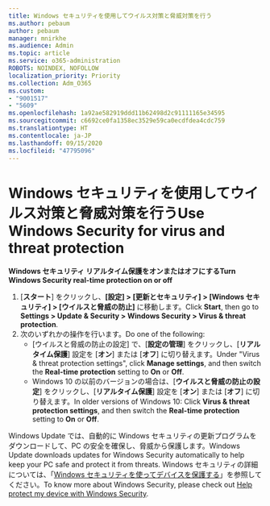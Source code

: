 ```yaml
---
title: Windows セキュリティを使用してウイルス対策と脅威対策を行う
ms.author: pebaum
author: pebaum
manager: mnirkhe
ms.audience: Admin
ms.topic: article
ms.service: o365-administration
ROBOTS: NOINDEX, NOFOLLOW
localization_priority: Priority
ms.collection: Adm_O365
ms.custom:
- "9001517"
- "5609"
ms.openlocfilehash: 1a92ae582919ddd11b62498d2c91111165e34595
ms.sourcegitcommit: c6692ce0fa1358ec3529e59ca0ecdfdea4cdc759
ms.translationtype: HT
ms.contentlocale: ja-JP
ms.lasthandoff: 09/15/2020
ms.locfileid: "47795096"
---
```

# <a name="use-windows-security-for-virus-and-threat-protection"></a><span data-ttu-id="3241f-102">Windows セキュリティを使用してウイルス対策と脅威対策を行う</span><span class="sxs-lookup"><span data-stu-id="3241f-102">Use Windows Security for virus and threat protection</span></span>

<span data-ttu-id="3241f-103">**Windows セキュリティ リアルタイム保護をオンまたはオフにする**</span><span class="sxs-lookup"><span data-stu-id="3241f-103">**Turn Windows Security real-time protection on or off**</span></span>

1. <span data-ttu-id="3241f-104">[**スタート**] をクリックし、**[設定] > [更新とセキュリティ] > [Windows セキュリティ] > [ウイルスと脅威の防止]** に移動します。</span><span class="sxs-lookup"><span data-stu-id="3241f-104">Click **Start**, then go to **Settings > Update & Security > Windows Security > Virus & threat protection**.</span></span>
2. <span data-ttu-id="3241f-105">次のいずれかの操作を行います。</span><span class="sxs-lookup"><span data-stu-id="3241f-105">Do one of the following:</span></span>
    - <span data-ttu-id="3241f-106">[ウイルスと脅威の防止の設定] で、[**設定の管理**] をクリックし、[**リアルタイム保護**] 設定を [**オン**] または [**オフ**] に切り替えます。</span><span class="sxs-lookup"><span data-stu-id="3241f-106">Under "Virus & threat protection settings", click **Manage settings**, and then switch the **Real-time protection** setting to **On** or **Off**.</span></span>
    - <span data-ttu-id="3241f-107">Windows 10 の以前のバージョンの場合は、[**ウイルスと脅威の防止の設定**] をクリックし、[**リアルタイム保護**] 設定を [**オン**] または [**オフ**] に切り替えます。</span><span class="sxs-lookup"><span data-stu-id="3241f-107">In older versions of Windows 10: Click **Virus & threat protection settings**, and then switch the **Real-time protection** setting to **On** or **Off**.</span></span>

<span data-ttu-id="3241f-108">Windows Update では、自動的に Windows セキュリティの更新プログラムをダウンロードして、PC の安全を確保し、脅威から保護します。</span><span class="sxs-lookup"><span data-stu-id="3241f-108">Windows Update downloads updates for Windows Security automatically to help keep your PC safe and protect it from threats.</span></span> <span data-ttu-id="3241f-109">Windows セキュリティの詳細については、「[Windows セキュリティを使ってデバイスを保護する](https://support.microsoft.com/help/17464/windows-10-help-protect-my-device-with-windows-security)」を参照してください。</span><span class="sxs-lookup"><span data-stu-id="3241f-109">To know more about Windows Security, please check out [Help protect my device with Windows Security](https://support.microsoft.com/help/17464/windows-10-help-protect-my-device-with-windows-security).</span></span>
